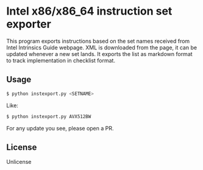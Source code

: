# Intel x86/x86_64 instruction set exporter

This program exports instructions based on the set names received from Intel Intrinsics Guide webpage.
XML is downloaded from the page, it can be updated whenever a new set lands.
It exports the list as markdown format to track implementation in checklist format.

## Usage

```bash
$ python instexport.py <SETNAME>
```

Like:
```bash
$ python instexport.py AVX512BW
```

For any update you see, please open a PR.

## License
Unlicense